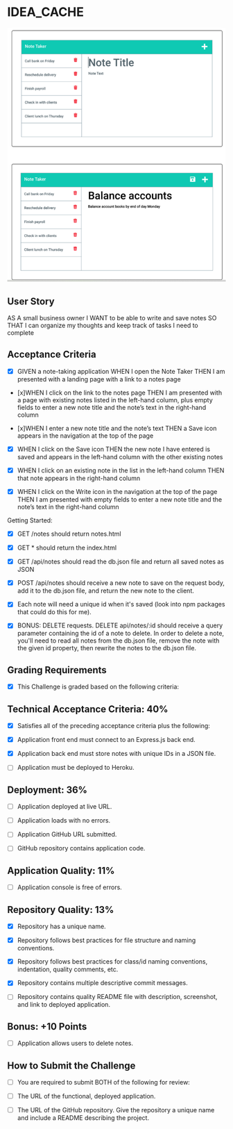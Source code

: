 # IDEA_CACHE

![](./Capture.PNG)

## User Story

AS A small business owner
I WANT to be able to write and save notes
SO THAT I can organize my thoughts and keep track of tasks I need to complete


## Acceptance Criteria

- [x] GIVEN a note-taking application
WHEN I open the Note Taker
THEN I am presented with a landing page with a link to a notes page

- [x]WHEN I click on the link to the notes page
THEN I am presented with a page with existing notes listed in the left-hand column, plus empty fields to enter a new note title and the note’s text in the right-hand column

- [x]WHEN I enter a new note title and the note’s text
THEN a Save icon appears in the navigation at the top of the page

- [x] WHEN I click on the Save icon
THEN the new note I have entered is saved and appears in the left-hand column with the other existing notes

- [x] WHEN I click on an existing note in the list in the left-hand column
THEN that note appears in the right-hand column

- [x] WHEN I click on the Write icon in the navigation at the top of the page
THEN I am presented with empty fields to enter a new note title and the note’s text in the right-hand column


Getting Started:


- [x] GET /notes should return notes.html

- [x] GET * should return the index.html

- [x] GET /api/notes should read the db.json file and return all saved notes as JSON

- [x] POST /api/notes should receive a new note to save on the request body, add it to the db.json file, and return the new note to the client.

- [x] Each note will need a unique id when it's saved (look into npm packages that could do this for me).

- [x] BONUS: DELETE requests.   DELETE api/notes/:id should receive a query parameter containing the id of a note to delete.  In order to delete a note, you'll need to read all notes from the db.json file, remove the note with the given id property, then rewrite the notes to the db.json file.



## Grading Requirements

- [x] This Challenge is graded based on the following criteria:

## Technical Acceptance Criteria: 40%
- [x] Satisfies all of the preceding acceptance criteria plus the following:

- [x] Application front end must connect to an Express.js back end.

- [x] Application back end must store notes with unique IDs in a JSON file.

- [ ] Application must be deployed to Heroku.

## Deployment: 36%
- [ ] Application deployed at live URL.

- [ ] Application loads with no errors.

- [ ] Application GitHub URL submitted.

- [ ] GitHub repository contains application code.

## Application Quality: 11%
- [ ] Application console is free of errors.
## Repository Quality: 13%
- [x] Repository has a unique name.

- [x] Repository follows best practices for file structure and naming conventions.

- [x] Repository follows best practices for class/id naming conventions, indentation, quality comments, etc.

- [x] Repository contains multiple descriptive commit messages.

- [ ] Repository contains quality README file with description, screenshot, and link to deployed application.

## Bonus: +10 Points
- [ ] Application allows users to delete notes.
## How to Submit the Challenge
- [ ] You are required to submit BOTH of the following for review:

- [ ] The URL of the functional, deployed application.

- [ ] The URL of the GitHub repository. Give the repository a unique name and include a README describing the project.